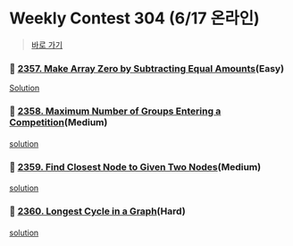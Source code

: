 # Weekly Contest 304 (6/17 온라인)
> [바로 가기](https://leetcode.com/contest/weekly-contest-304/)

####
### 👀 [2357. Make Array Zero by Subtracting Equal Amounts](https://leetcode.com/problems/make-array-zero-by-subtracting-equal-amounts/)(Easy)
[Solution]()
####
####
### 👀 [2358. Maximum Number of Groups Entering a Competition](https://leetcode.com/problems/maximum-number-of-groups-entering-a-competition/)(Medium)
####
[solution]()
####
### 👀 [2359. Find Closest Node to Given Two Nodes](https://leetcode.com/problems/find-closest-node-to-given-two-nodes/)(Medium)
####
[solution]()
####
### 👀 [2360. Longest Cycle in a Graph](https://leetcode.com/problems/longest-cycle-in-a-graph/)(Hard)
####
[solution]()

